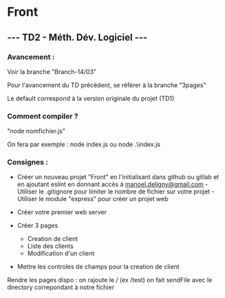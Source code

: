# Front
## --- TD2 - Méth. Dév. Logiciel ---

### Avancement :

Voir la branche "Branch-14/03"

Pour l'avancement du TD précédent, se référer à la branche "3pages"

Le default correspond à la version originale du projet (TD1)

### Comment compiler ?

"node nomfichier.js"

On fera par exemple : node index.js ou node .\index.js

### Consignes :

- Créer un nouveau projet "Front" en l'initialisant dans github ou gitlab et en ajoutant  eslint en donnant accès à manoel.deligny@gmail.com - Utiliser le .gitignore pour limiter le nombre de fichier sur votre projet  - Utiliser le module "express" pour créer un projet web

- Créer votre premier web server

- Créer 3 pages
    - Creation de client
    - Liste des clients
    - Modification d'un client
- Mettre les controles de champs pour la creation de client

Rendre les pages dispo : on rajoute le / (ex /test)
on fait sendFile avec le directory correpondant à notre fichier


